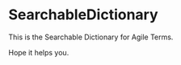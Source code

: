 SearchableDictionary
====================
This is the Searchable Dictionary for Agile Terms. 

Hope it helps you.
